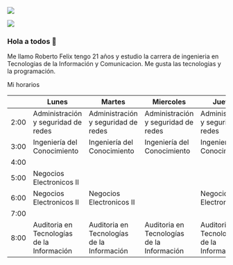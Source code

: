 ![](https://cdn.seeklearning.com.au/media/images/career-guide/module/web-developer-module.jpg)

![](https://i.kym-cdn.com/photos/images/newsfeed/000/948/109/c57.png)


### Hola a todos 👋


Me llamo Roberto Felix tengo 21 años y estudio la carrera de ingenieria en Tecnologias de la Información y Comunicacion. Me gusta las tecnologias y la programación.

Mi horarios

|       | Lunes                                       | Martes                                     | Miercoles                                  | Jueves                                     | Viernes                             |
|-------|---------------------------------------------|--------------------------------------------|--------------------------------------------|--------------------------------------------|-------------------------------------|
| 2:00  | Administración y seguridad de redes         | Administración y seguridad de redes        | Administración y seguridad de redes        | Administración y seguridad de redes        | Administración y seguridad de redes |
| 3:00  | Ingeniería del Conocimiento                 | Ingeniería del Conocimiento                | Ingeniería del Conocimiento                | Ingeniería del Conocimiento                |                                     |
| 4:00  |                                             |                                            |                                            |                                            |                                     |
| 5:00  | Negocios Electronicos II                    |                                            |                                            |                                            |                                     |
| 6:00  | Negocios Electronicos II                    | Negocios Electronicos II                   |                                            | Negocios Electronicos II                   |                                     |
| 7:00  |                                             |                                            |                                            |                                            |                                     |
| 8:00  | Auditoria en Tecnologías de la Información  | Auditoria en Tecnologías de la Información | Auditoria en Tecnologías de la Información | Auditoria en Tecnologías de la Información |                                     |



